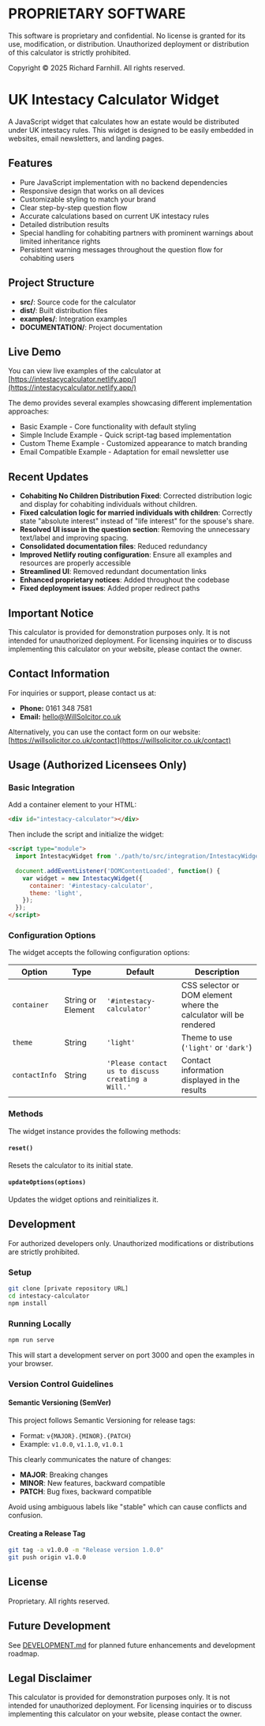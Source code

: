 # PROPRIETARY SOFTWARE
This software is proprietary and confidential. No license is granted for its use, modification, or distribution.
Unauthorized deployment or distribution of this calculator is strictly prohibited.

Copyright © 2025 Richard Farnhill. All rights reserved.

# UK Intestacy Calculator Widget

A JavaScript widget that calculates how an estate would be distributed under UK intestacy rules. This widget is designed to be easily embedded in websites, email newsletters, and landing pages.

## Features

- Pure JavaScript implementation with no backend dependencies
- Responsive design that works on all devices
- Customizable styling to match your brand
- Clear step-by-step question flow
- Accurate calculations based on current UK intestacy rules
- Detailed distribution results
- Special handling for cohabiting partners with prominent warnings about limited inheritance rights
- Persistent warning messages throughout the question flow for cohabiting users

## Project Structure
- **src/**: Source code for the calculator
- **dist/**: Built distribution files
- **examples/**: Integration examples
- **DOCUMENTATION/**: Project documentation

## Live Demo

You can view live examples of the calculator at [https://intestacycalculator.netlify.app/](https://intestacycalculator.netlify.app/)

The demo provides several examples showcasing different implementation approaches:
- Basic Example - Core functionality with default styling
- Simple Include Example - Quick script-tag based implementation
- Custom Theme Example - Customized appearance to match branding
- Email Compatible Example - Adaptation for email newsletter use

## Recent Updates

- **Cohabiting No Children Distribution Fixed**: Corrected distribution logic and display for cohabiting individuals without children.
- **Fixed calculation logic for married individuals with children**: Correctly state "absolute interest" instead of "life interest" for the spouse's share.
- **Resolved UI issue in the question section**: Removing the unnecessary text/label and improving spacing.
- **Consolidated documentation files**: Reduced redundancy
- **Improved Netlify routing configuration**: Ensure all examples and resources are properly accessible
- **Streamlined UI**: Removed redundant documentation links
- **Enhanced proprietary notices**: Added throughout the codebase
- **Fixed deployment issues**: Added proper redirect paths

## Important Notice

This calculator is provided for demonstration purposes only. It is not intended for unauthorized deployment.
For licensing inquiries or to discuss implementing this calculator on your website, please contact the owner.

## Contact Information

For inquiries or support, please contact us at:

*   **Phone:** 0161 348 7581
*   **Email:** hello@WillSolcitor.co.uk

Alternatively, you can use the contact form on our website: [https://willsolicitor.co.uk/contact](https://willsolicitor.co.uk/contact)

## Usage (Authorized Licensees Only)

### Basic Integration

Add a container element to your HTML:

```html
<div id="intestacy-calculator"></div>
```

Then include the script and initialize the widget:

```html
<script type="module">
  import IntestacyWidget from './path/to/src/integration/IntestacyWidget.js';
  
  document.addEventListener('DOMContentLoaded', function() {
    var widget = new IntestacyWidget({
      container: '#intestacy-calculator',
      theme: 'light',
    });
  });
</script>
```

### Configuration Options

The widget accepts the following configuration options:

| Option | Type | Default | Description |
|--------|------|---------|-------------|
| `container` | String or Element | `'#intestacy-calculator'` | CSS selector or DOM element where the calculator will be rendered |
| `theme` | String | `'light'` | Theme to use (`'light'` or `'dark'`) |
| `contactInfo` | String | `'Please contact us to discuss creating a Will.'` | Contact information displayed in the results |

### Methods

The widget instance provides the following methods:

#### `reset()`
Resets the calculator to its initial state.

#### `updateOptions(options)`
Updates the widget options and reinitializes it.

## Development

For authorized developers only. Unauthorized modifications or distributions are strictly prohibited.

### Setup

```bash
git clone [private repository URL]
cd intestacy-calculator
npm install
```

### Running Locally

```bash
npm run serve
```

This will start a development server on port 3000 and open the examples in your browser.

### Version Control Guidelines

#### Semantic Versioning (SemVer)
This project follows Semantic Versioning for release tags:
- Format: `v{MAJOR}.{MINOR}.{PATCH}`
- Example: `v1.0.0`, `v1.1.0`, `v1.0.1`

This clearly communicates the nature of changes:
- **MAJOR**: Breaking changes
- **MINOR**: New features, backward compatible
- **PATCH**: Bug fixes, backward compatible

Avoid using ambiguous labels like "stable" which can cause conflicts and confusion.

#### Creating a Release Tag
```bash
git tag -a v1.0.0 -m "Release version 1.0.0"
git push origin v1.0.0
```

## License

Proprietary. All rights reserved.

## Future Development

See [DEVELOPMENT.md](DEVELOPMENT.md) for planned future enhancements and development roadmap. 

## Legal Disclaimer

This calculator is provided for demonstration purposes only. It is not intended for unauthorized deployment.
For licensing inquiries or to discuss implementing this calculator on your website, please contact the owner. 